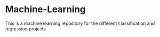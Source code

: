 # Machine-Learning
This is a machine learning repository for the different classification and regression projects 
